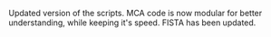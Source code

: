 Updated version of the scripts.
MCA code is now modular for better understanding, while keeping it's speed.
FISTA has been updated.


